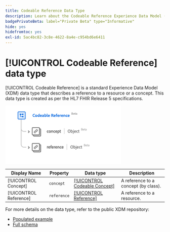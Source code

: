 ```yaml
---
title: Codeable Reference Data Type
description: Learn about the Codeable Reference Experience Data Model (XDM) data type.
badgePrivateBeta: label="Private Beta" type="Informative"
hide: yes
hidefromtoc: yes
exl-id: 5ac4bc82-3c8e-4622-8a4e-c954bd6e6411
---
```

# [!UICONTROL Codeable Reference] data type

[!UICONTROL Codeable Reference] is a standard Experience Data Model (XDM) data type that describes a reference to a resource or a concept. This data type is created as per the HL7 FHIR Release 5 specifications.

![Codeable Reference data type structure](../../images/data-types/healthcare/codeable-reference.png)

| Display Name | Property | Data type | Description |
| --- | --- | --- | --- |
| [!UICONTROL Concept] | `concept` | [[!UICONTROL Codeable Concept]](../healthcare/codeable-concept.md) | A reference to a concept (by class). |
| [!UICONTROL Reference] |`reference` | [[!UICONTROL Reference]](../healthcare/reference.md) | A reference to a resource. |

For more details on the data type, refer to the public XDM repository:

* [Populated example](https://github.com/adobe/xdm/blob/master/extensions/industry/healthcare/fhir/datatypes/codeablereference.example.1.json)
* [Full schema](https://github.com/adobe/xdm/blob/master/extensions/industry/healthcare/fhir/datatypes/codeablereference.schema.json)
